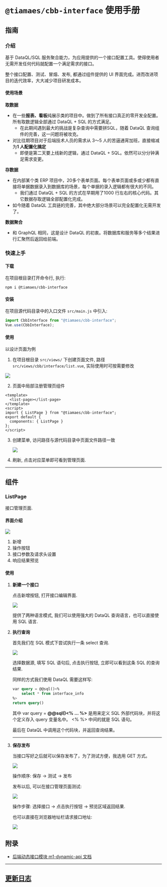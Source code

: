 # `@tiamaes/cbb-interface` 使用手册



## 指南

### 介绍

基于 DataQL/SQL 服务聚合能力，为应用提供的一个接口配置工具。使得使用者无需开发任何代码就配置一个满足需求的接口。

整个接口配置、测试、冒烟、发布, 都通过组件提供的 UI 界面完成。进而改进项目的迭代效率，大大减少项目研发成本。

#### 使用场景

**取数据**

- 在一些**报表、看板**纯展示类的项目中。做到了所有接口真正的零开发全配置。所有取数逻辑全部通过 DataQL + SQL 的方式满足。
  - 在此期间遇到最大的挑战是复杂查询中需要拼SQL，随着 DataQL 查询组件的完善，这一问题将被攻克。
- 对比往期项目对于后端技术人员的需求从 3～5 人的苦逼通宵加班，直接缩减为**1 人配置化搞定**
  - 即便是第二天要上线新的逻辑，通过 DataQL + SQL。依然可以分分钟满足需求变更。

**存数据**

- 在内部某个类 ERP 项目中，20多个表单页面。每个表单页面或多或少都有直接将单据数据录入到数据库的场景，每个单据的录入逻辑都有很大的不同。
  - 我们通过 DataQL + SQL 的方式在早期用了1000 行左右的核心代码。其它数据存取逻辑全部配置化完成。
- 如今随着 DataQL 工具链的完善，其中绝大部分场景可以完全配置化无需开发了。

**数据聚合**

- 和 GraphQL 相同，这是设计 DataQL 的初衷。将数据库和服务等多个结果进行汇聚然后返回给前端。 

### 快速上手

#### 下载

在项目根目录打开命令行, 执行:

```shell
npm i @tiamaes/cbb-interface
```

#### 安装

在项目源代码目录中的入口文件 `src/main.js` 中引入:

```js
import CbbInterface from "@tiamaes/cbb-interface";
Vue.use(CbbInterface);
```

#### 使用

以设计页面为例

1. 在项目根目录 `src/views/` 下创建页面文件, 路径 `src/views/cbb/interface/list.vue`, 实际使用时可按需要修改

![](./1.png)

2. 页面中局部注册管理页组件

```vue
<template>
  <list-page></list-page>
</template>
<script>
import { ListPage } from "@tiamaes/cbb-interface";
export default {
  components: { ListPage }
};
</script>

```

3. 创建菜单, 访问路径与源代码目录中页面文件路径一致

   ![](./2.png)

4. 刷新, 点击对应菜单即可看到管理页面.  

***
## 组件

### ListPage

接口管理页面.

#### 界面介绍

![](./4.png)

1. 新增
2. 操作按钮
3. 接口参数及请求头设置
4. 响应结果预览

#### 使用

1. **新建一个接口**

   点击新增按钮, 打开接口编辑界面.

   ![](./3.png)

   提供了两种语言模式, 我们可以使用强大的 DataQL 查询语言，也可以直接使用 SQL 语言.

2. **执行查询**

   首先我们在 SQL 模式下尝试执行一条 select 查询.

   ![](./5.png)

   选择数据源, 填写 SQL 语句后, 点击执行按钮, 立即可以看到这条 SQL 的查询结果.

   同样的方式我们使用 DataQL 需要这样写:

   ```sql
   var query = @@sql()<%
       select * from interface_info
   %>
   return query()
   ```

   其中 var query = **@@sql()<% ... %>** 是用来定义 SQL 外部代码块，并将这个定义存入 query 变量名中。 <% %> 中间的就是 SQL 语句。

   最后在 DataQL 中调用这个代码块，并返回查询结果。

3. ****

   **保存发布**

   当接口写好之后就可以保存发布了，为了测试方便，我选用 GET 方式。

   ![](./6.png)

   操作顺序: 保存 -> 测试 -> 发布

   发布以后, 可以在接口管理页面测试:

   ![](./7.png)

   操作步骤: 选择接口 -> 点击执行按钮 -> 预览区域返回结果.

   也可以直接在浏览器地址栏请求接口地址:

   ![](./8.png)

   

## 附录
- [后端动态接口模块 m1-dynamic-api 文档](https://tiamaes.yuque.com/docs/share/ab79bc1b-5cc9-465d-aa55-ed14b3867325?#)

***
## [更新日志](http://192.168.250.101/ve-group/cbb/blob/dev/packages/interface/CHANGELOG.md)
